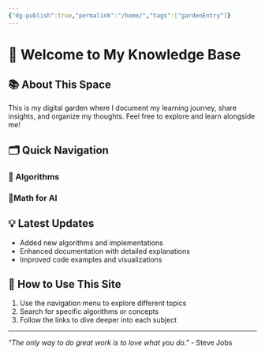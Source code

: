 ```yaml
---
{"dg-publish":true,"permalink":"/home/","tags":["gardenEntry"]}
---
```



# 🌟 Welcome to My Knowledge Base

## 📚 About This Space
This is my digital garden where I document my learning journey, share insights, and organize my thoughts. Feel free to explore and learn alongside me!

## 🗂️ Quick Navigation

### 🧮 Algorithms

### 🤖Math for AI


## 💡 Latest Updates
- Added new algorithms and implementations
- Enhanced documentation with detailed explanations
- Improved code examples and visualizations

## 📝 How to Use This Site
1. Use the navigation menu to explore different topics
2. Search for specific algorithms or concepts
3. Follow the links to dive deeper into each subject

---

*"The only way to do great work is to love what you do."* - Steve Jobs